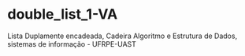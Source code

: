 # double_list_1-VA
Lista Duplamente encadeada, Cadeira Algoritmo e Estrutura de Dados, sistemas de informação -  UFRPE-UAST
